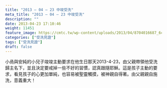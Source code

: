 ```yaml
---
title: "2013 – 04 – 23 中竣受洗"
meta_title: "2013 – 04 – 23 中竣受洗"
description: ""
date: 2013-04-23 17:10:46
weight: 11451
feature_image: https://cmtc.tw/wp-content/uploads/2013/04/8704016687_6c5758ee85_k.jpg
categories: ["受洗見證"]
tags: ["受洗見證"]
draft: false
---
```


小咼與安純的小兒子竣竣主動要求在他生日那天2013-4-23，由父親帶領他受洗歸主名下，並且決定要戒掉一些不好的習慣，認真跟隨耶穌。這是孩子主動的要求，看見孩子的心更加單純，也容易被聖靈觸摸，被神親自得著。由父親親自施洗，意義重大！
        